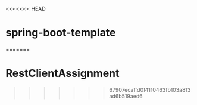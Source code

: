 <<<<<<< HEAD
# spring-boot-template
=======
# RestClientAssignment
>>>>>>> 67907ecaffd0f4110463fb103a813ad6b519aed6
